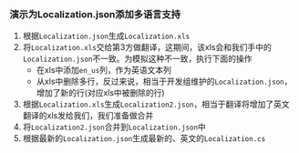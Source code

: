 ### 演示为Localization.json添加多语言支持

1. 根据`Localization.json`生成`Localization.xls`
2. 将`Localization.xls`交给第3方做翻译，这期间，该xls会和我们手中的`Localization.json`不一致。为模拟这种不一致，执行下面的操作
    + 在xls中添加`en_us`列，作为英语文本列
    + 从xls中删除多行，反过来说，相当于开发组维护的`Localization.json`，增加了新的行(对应xls中被删除的行)
3. 根据`Localization.xls`生成`Localization2.json`，相当于翻译将增加了英文翻译的xls发给我们，我们准备做合并
4. 将`Localization2.json`合并到`Localization.json`中
5. 根据最新的`Localization.json`生成最新的、英文的`Localization.cs`
